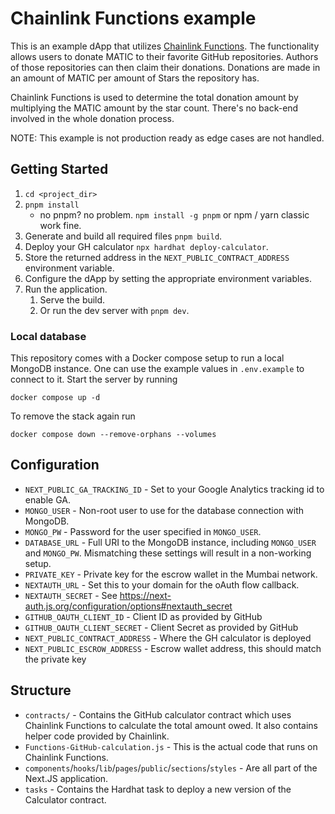 # Chainlink Functions example

This is an example dApp that utilizes [Chainlink Functions](https://docs.chain.link/chainlink-functions/). The functionality allows users to donate MATIC to their favorite GitHub repositories. Authors of those repositories can then claim their donations. Donations are made in an amount of MATIC per amount of Stars the repository has.

Chainlink Functions is used to determine the total donation amount by multiplying the MATIC amount by the star count. There's no back-end involved in the whole donation process.

NOTE: This example is not production ready as edge cases are not handled.

## Getting Started

1. `cd <project_dir>`
2. `pnpm install`
   - no pnpm? no problem. `npm install -g pnpm` or npm / yarn classic work fine.
3. Generate and build all required files `pnpm build`.
4. Deploy your GH calculator `npx hardhat deploy-calculator`.
5. Store the returned address in the `NEXT_PUBLIC_CONTRACT_ADDRESS` environment variable.
6. Configure the dApp by setting the appropriate environment variables.
7. Run the application.
   1. Serve the build.
   2. Or run the dev server with `pnpm dev`.

### Local database

This repository comes with a Docker compose setup to run a local MongoDB instance. One can use the example values in `.env.example` to connect to it. Start the server by running

```shell
docker compose up -d
```

To remove the stack again run

```shell
docker compose down --remove-orphans --volumes
```

## Configuration

- `NEXT_PUBLIC_GA_TRACKING_ID` - Set to your Google Analytics tracking id to enable GA.
- `MONGO_USER` - Non-root user to use for the database connection with MongoDB.
- `MONGO_PW` - Password for the user specified in `MONGO_USER`.
- `DATABASE_URL` - Full URI to the MongoDB instance, including `MONGO_USER` and `MONGO_PW`. Mismatching these settings will result in a non-working setup.
- `PRIVATE_KEY` - Private key for the escrow wallet in the Mumbai network.
- `NEXTAUTH_URL` - Set this to your domain for the oAuth flow callback.
- `NEXTAUTH_SECRET` - See https://next-auth.js.org/configuration/options#nextauth_secret
- `GITHUB_OAUTH_CLIENT_ID` - Client ID as provided by GitHub
- `GITHUB_OAUTH_CLIENT_SECRET` - Client Secret as provided by GitHub
- `NEXT_PUBLIC_CONTRACT_ADDRESS` - Where the GH calculator is deployed
- `NEXT_PUBLIC_ESCROW_ADDRESS` - Escrow wallet address, this should match the private key

## Structure

- `contracts/` - Contains the GitHub calculator contract which uses Chainlink Functions to calculate the total amount owed. It also contains helper code provided by Chainlink.
- `Functions-GitHub-calculation.js` - This is the actual code that runs on Chainlink Functions.
- `components`/`hooks`/`lib`/`pages`/`public`/`sections`/`styles` - Are all part of the Next.JS application.
- `tasks` - Contains the Hardhat task to deploy a new version of the Calculator contract.
